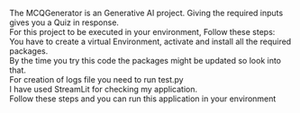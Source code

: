 The MCQGenerator is an Generative AI project. Giving the required inputs gives you a Quiz in response.<br/>
For this project to be executed in your environment, Follow these steps:<br/>
You have to create a virtual Environment, activate and install all the required packages.<br/>
By the time you try this code the packages might be updated so look into that.<br/>
For creation of logs file you need to run test.py<br/>
I have used StreamLit for checking my application.<br/>
Follow these steps and you can run this application in your environment<br/>
